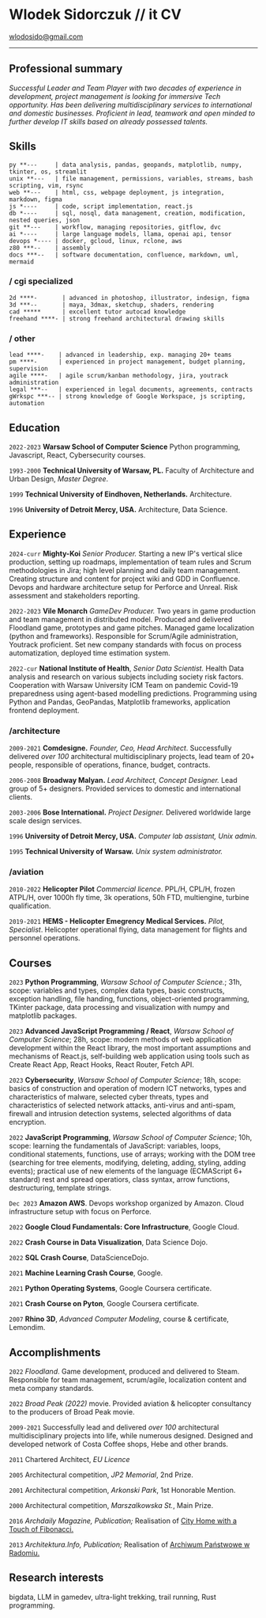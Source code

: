 <!-- #                             
          |                   
,   .,---.|--- ,---.,---.,---.
|   ||---'|    `---.|   ||   |
`---|`---'`---'`---'`---'`   '
`---'                          

-->

# Wlodek Sidorczuk // it CV

<div id="webaddress">
<a href="mailto:wlodosido@gmail.com">wlodosido@gmail.com</a><br>
<!-- <a href="http://sidorczuk.com">SDRC/arch website</a> -->
</div>

---
## Professional summary

*Successful Leader and Team Player with two decades of experience in development, project management is looking for immersive Tech opportunity. Has been delivering multidisciplinary services to international and domestic businesses. Proficient in lead, teamwork and open minded to further develop IT skills based on already possessed talents.*

## Skills
	py **---     | data analysis, pandas, geopands, matplotlib, numpy, tkinter, os, streamlit
	unix **---   | file management, permissions, variables, streams, bash scripting, vim, rsync
	web **---    | html, css, webpage deployment, js integration, markdown, figma
	js *----     | code, script implementation, react.js
	db *----     | sql, nosql, data management, creation, modification, nested queries, json
	git **---    | workflow, managing repositories, gitflow, dvc
	ai *----     | large language models, llama, openai api, tensor
	devops *---- | docker, gcloud, linux, rclone, aws
	z80 ***--    | assembly
	docs ***--   | software documentation, confluence, markdown, uml, mermaid
### / cgi specialized
	2d ****-       | advanced in photoshop, illustrator, indesign, figma
	3d ***--       | maya, 3dmax, sketchup, shaders, rendering
	cad *****      | excellent tutor autocad knowledge
	freehand ****- | strong freehand architectural drawing skills
### / other
	lead ****-    | advanced in leadership, exp. managing 20+ teams
	pm ****-      | experienced in project management, budget planning, supervision
	agile ****-   | agile scrum/kanban methodology, jira, youtrack administration
	legal ***--   | experienced in legal documents, agreements, contracts
	gWrkspc ***-- | strong knowledge of Google Workspace, js scripting, automation

## Education
`2022-2023`
**Warsaw School of Computer Science** Python programming, Javascript, React, Cybersecurity courses. 

`1993-2000`
**Technical University of Warsaw, PL.** Faculty of Architecture and Urban Design, *Master Degree*.

`1999`
**Technical University of Eindhoven, Netherlands.** Architecture.

`1996`
**University of Detroit Mercy, USA.** Architecture, Data Science.

## Experience
`2024-curr`
**Mighty-Koi** *Senior Producer.* Starting a new IP's vertical slice production, setting up roadmaps, implementation of team rules and Scrum methodologies in Jira; high level planning and daily team management. Creating structure and content for project wiki and GDD in Confluence. Devops and hardware architecture setup for Perforce and Unreal. Risk assessment and stakeholders reporting.

`2022-2023`
**Vile Monarch** *GameDev Producer.* Two years in game production and team management in distributed model. Produced and delivered Floodland game, prototypes and game pitches. Managed game localization (python and frameworks). Responsible for Scrum/Agile administration, Youtrack proficient. Set new company standards with focus on process automatization, deployed time estimation system. 

`2022-cur`
**National Institute of Health**, *Senior Data Scientist.* Health Data analysis and research on various subjects including society risk factors. Cooperation with Warsaw University ICM Team on pandemic Covid-19 preparedness using agent-based modelling predictions. Programming using Python and Pandas, GeoPandas, Matplotlib frameworks, application frontend deployment.

### /architecture
`2009-2021`
**Comdesigne.** _Founder, Ceo, Head Architect_. Successfully delivered *over 100* architectural multidisciplinary projects, lead team of 20+ people, responsible of operations, finance, budget, contracts.

`2006-2008`
**Broadway Malyan.** _Lead Architect, Concept Designer._ Lead group of 5+ designers. Provided services to domestic and international clients.

`2003-2006`
**Bose International.** _Project Designer._ Delivered worldwide large scale design services.

`1996`
**University of Detroit Mercy, USA.** _Computer lab assistant, Unix admin._

`1995`
**Technical University of Warsaw.** _Unix system administrator._

### /aviation
`2010-2022`
**Helicopter Pilot** _Commercial licence_. PPL/H, CPL/H, frozen ATPL/H, over 1000h fly time, 3k operations, 50h FTD, multiengine, turbine qualification.

`2019-2021`
**HEMS - Helicopter Emegrency Medical Services.** _Pilot, Specialist_. Helicopter operational flying, data management for flights and personnel operations.

## Courses
`2023`
**Python Programming**, _Warsaw School of Computer Science._; 31h, scope: variables and types, complex data types, basic constructs, exception handling, file handing, functions, object-oriented programming, TKinter package, data processing and visualization with numpy and matplotlib packages.

`2023`
**Advanced JavaScript Programming / React**, _Warsaw School of Computer Science_; 28h, scope: modern methods of web application development within the React library, the most important assumptions and mechanisms of React.js, self-building web application using tools such as Create React App, React Hooks, React Router, Fetch API.

`2023`
**Cybersecurity**, _Warsaw School of Computer Science_; 18h, scope: basics of construction and operation of modern ICT networks, types and characteristics of malware, selected cyber threats, types and characteristics of selected network attacks, anti-virus and anti-spam, firewall and intrusion detection systems, selected algorithms of data encryption.

`2022`
**JavaScript Programming**, _Warsaw School of Computer Science_; 10h, scope: learning the fundamentals of JavaScript: variables, loops, conditional statements, functions, use of arrays; working with the DOM tree (searching for tree elements, modifying, deleting, adding, styling, adding events); practical use of new elements of the language (ECMAScript 6+ standard) rest and spread operatiors, class syntax, arrow functions, destructuring, template strings.

`Dec 2023` **Amazon AWS**. Devops workshop organized by Amazon. Cloud infrastructure setup with focus on Perforce.

`2022`
**Google Cloud Fundamentals: Core Infrastructure**, Google Cloud.

`2022`
**Crash Course in Data Visualization**, Data Science Dojo.

`2022`
**SQL Crash Course**, DataScienceDojo.

`2021`
**Machine Learning Crash Course**, Google.

`2021`
**Python Operating Systems**, Google Coursera certificate.

`2021`
**Crash Course on Pyton**, Google Coursera certificate.

`2007`
**Rhino 3D**, *Advanced Computer Modeling*, course & certificate, Lemondim.

## Accomplishments
`2022` *Floodland*. Game development, produced and delivered to Steam. Responsible for team management, scrum/agile, localization content and meta company standards.

`2022` *Broad Peak (2022)* movie. Provided aviation & helicopter consultancy to the producers of Broad Peak movie.

`2009-2021` Successfully lead and delivered *over 100* architectural multidisciplinary projects into life, while numerous designed. Designed and developed network of Costa Coffee shops, Hebe and other brands.

`2011` Chartered Architect, _EU Licence_

`2005` Architectural competition, *JP2 Memorial*, 2nd Prize.

`2001` Architectural competition, *Arkonski Park*, 1st Honorable Mention.

`2000` Architectural competition, *Marszalkowska St.*, Main Prize.

`2016` *Archdaily Magazine, Publication;* Realisation of [City Home with a Touch of Fibonacci.](https://www.archdaily.com/793466/home-town-with-a-touch-of-fibonacci-wlodek-sidorczuk?)

`2013` *Architektura.Info, Publication;* Realisation of [Archiwum Państwowe w Radomiu.](https://architektura.info/architektura/polska_i_swiat/archiwum_panstwowe_w_radomiu)

## Research interests
bigdata, LLM in gamedev, ultra-light trekking, trail running, Rust programming.

<!-- ### Footer
updated: Jan 2024 -->
